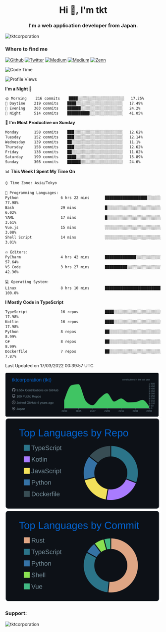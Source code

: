<h1 align="center">Hi 👋, I'm tkt</h1>
<h3 align="center">I'm a web application developer from Japan.</h3>

<p align="left"> <img src="https://komarev.com/ghpvc/?username=tktcorporation&label=Profile%20views&color=0e75b6&style=flat" alt="tktcorporation" /> </p>

<h3>Where to find me</h3>
<p>
<a href="https://github.com/tktcorporation" target="_blank"><img alt="Github" src="https://img.shields.io/badge/GitHub-%2312100E.svg?&style=for-the-badge&logo=Github&logoColor=white" /></a>
<a href="https://twitter.com/tktcorporation" target="_blank"><img alt="Twitter" src="https://img.shields.io/badge/twitter-%231DA1F2.svg?&style=for-the-badge&logo=twitter&logoColor=white" /></a>
<a href="https://www.linkedin.com/in/tktcorporation" target="_blank"><img alt="Medium" src="https://img.shields.io/badge/linkdin-0a66c2.svg?&style=for-the-badge&logo=linkedin&logoColor=white" /></a>
<a href="https://qiita.com/tktcorporation" target="_blank"><img alt="Medium" src="https://img.shields.io/badge/qiita-55C500.svg?&style=for-the-badge&logo=qiita&logoColor=white" /></a>
<a href="https://zenn.dev/tktcorporation" target="_blank"><img alt="Zenn" src="https://img.shields.io/badge/Zenn-3EA8FF.svg?&style=for-the-badge&logo=Zenn&logoColor=white" /></a>
</p>
  
<!--START_SECTION:waka-->
![Code Time](http://img.shields.io/badge/Code%20Time-206%20hrs%2031%20mins-blue)

![Profile Views](http://img.shields.io/badge/Profile%20Views-0-blue)

**I'm a Night 🦉** 

```text
🌞 Morning    216 commits    ████░░░░░░░░░░░░░░░░░░░░░   17.25% 
🌆 Daytime    219 commits    ████░░░░░░░░░░░░░░░░░░░░░   17.49% 
🌃 Evening    303 commits    ██████░░░░░░░░░░░░░░░░░░░   24.2% 
🌙 Night      514 commits    ██████████░░░░░░░░░░░░░░░   41.05%

```
📅 **I'm Most Productive on Sunday** 

```text
Monday       158 commits    ███░░░░░░░░░░░░░░░░░░░░░░   12.62% 
Tuesday      152 commits    ███░░░░░░░░░░░░░░░░░░░░░░   12.14% 
Wednesday    139 commits    ██░░░░░░░░░░░░░░░░░░░░░░░   11.1% 
Thursday     158 commits    ███░░░░░░░░░░░░░░░░░░░░░░   12.62% 
Friday       138 commits    ██░░░░░░░░░░░░░░░░░░░░░░░   11.02% 
Saturday     199 commits    ████░░░░░░░░░░░░░░░░░░░░░   15.89% 
Sunday       308 commits    ██████░░░░░░░░░░░░░░░░░░░   24.6%

```


📊 **This Week I Spent My Time On** 

```text
⌚︎ Time Zone: Asia/Tokyo

💬 Programming Languages: 
Python                   6 hrs 22 mins       ███████████████████░░░░░░   77.98% 
Bash                     29 mins             █░░░░░░░░░░░░░░░░░░░░░░░░   6.02% 
YAML                     17 mins             █░░░░░░░░░░░░░░░░░░░░░░░░   3.61% 
Vue.js                   15 mins             ░░░░░░░░░░░░░░░░░░░░░░░░░   3.08% 
Shell Script             14 mins             ░░░░░░░░░░░░░░░░░░░░░░░░░   3.01%

🔥 Editors: 
PyCharm                  4 hrs 42 mins       ██████████████░░░░░░░░░░░   57.64% 
VS Code                  3 hrs 27 mins       ██████████░░░░░░░░░░░░░░░   42.36%

💻 Operating System: 
Linux                    8 hrs 10 mins       █████████████████████████   100.0%

```

**I Mostly Code in TypeScript** 

```text
TypeScript               16 repos            ████░░░░░░░░░░░░░░░░░░░░░   17.98% 
Kotlin                   16 repos            ████░░░░░░░░░░░░░░░░░░░░░   17.98% 
Python                   8 repos             ██░░░░░░░░░░░░░░░░░░░░░░░   8.99% 
C#                       8 repos             ██░░░░░░░░░░░░░░░░░░░░░░░   8.99% 
Dockerfile               7 repos             ██░░░░░░░░░░░░░░░░░░░░░░░   7.87%

```



 Last Updated on 17/03/2022 00:39:57 UTC
<!--END_SECTION:waka-->

[![](https://raw.githubusercontent.com/tktcorporation/tktcorporation/master/profile-summary-card-output/github_dark/0-profile-details.svg)](https://github.com/vn7n24fzkq/github-profile-summary-cards)
[![](https://raw.githubusercontent.com/tktcorporation/tktcorporation/master/profile-summary-card-output/github_dark/1-repos-per-language.svg)](https://github.com/vn7n24fzkq/github-profile-summary-cards) [![](https://raw.githubusercontent.com/tktcorporation/tktcorporation/master/profile-summary-card-output/github_dark/2-most-commit-language.svg)](https://github.com/vn7n24fzkq/github-profile-summary-cards)

<h3 align="left">Support:</h3>
<p><a href="https://www.buymeacoffee.com/tktcorporation"> <img align="left" src="https://cdn.buymeacoffee.com/buttons/v2/default-yellow.png" height="50" width="210" alt="tktcorporation" /></a></p><br><br>
